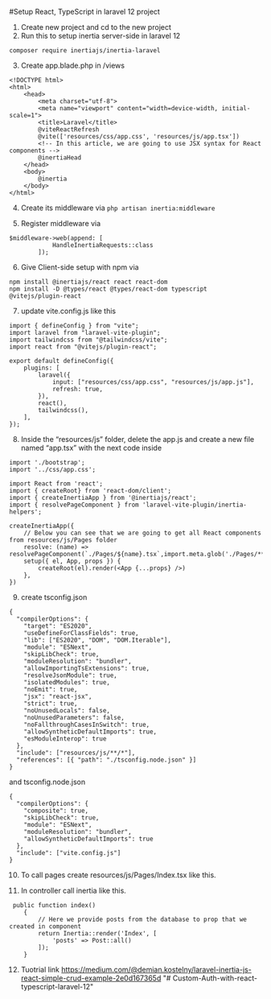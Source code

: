 #Setup React, TypeScript in laravel 12 project

1. Create new project and cd to the new project
2. Run this to setup inertia server-side in laravel 12

```
composer require inertiajs/inertia-laravel
```

3. Create app.blade.php in /views

```
<!DOCTYPE html>
<html>
    <head>
        <meta charset="utf-8">
        <meta name="viewport" content="width=device-width, initial-scale=1">
        <title>Laravel</title>
        @viteReactRefresh
        @vite(['resources/css/app.css', 'resources/js/app.tsx'])
        <!-- In this article, we are going to use JSX syntax for React components -->
        @inertiaHead
    </head>
    <body>
        @inertia
    </body>
</html>
```

4. Create its middleware via
   `php artisan inertia:middleware`

5. Register middleware via

```
$middleware->web(append: [
            HandleInertiaRequests::class
        ]);
```

6. Give Client-side setup with npm via

```
npm install @inertiajs/react react react-dom
npm install -D @types/react @types/react-dom typescript @vitejs/plugin-react
```

7. update vite.config.js like this

```
import { defineConfig } from "vite";
import laravel from "laravel-vite-plugin";
import tailwindcss from "@tailwindcss/vite";
import react from "@vitejs/plugin-react";

export default defineConfig({
    plugins: [
        laravel({
            input: ["resources/css/app.css", "resources/js/app.js"],
            refresh: true,
        }),
        react(),
        tailwindcss(),
    ],
});
```

8. Inside the “resources/js” folder, delete the app.js and create a new file named “app.tsx” with the next code inside

```
import './bootstrap';
import '../css/app.css';

import React from 'react';
import { createRoot} from 'react-dom/client';
import { createInertiaApp } from '@inertiajs/react';
import { resolvePageComponent } from 'laravel-vite-plugin/inertia-helpers';

createInertiaApp({
    // Below you can see that we are going to get all React components from resources/js/Pages folder
    resolve: (name) => resolvePageComponent(`./Pages/${name}.tsx`,import.meta.glob('./Pages/**/*.tsx')),
    setup({ el, App, props }) {
        createRoot(el).render(<App {...props} />)
    },
})
```

9. create tsconfig.json

```
{
  "compilerOptions": {
    "target": "ES2020",
    "useDefineForClassFields": true,
    "lib": ["ES2020", "DOM", "DOM.Iterable"],
    "module": "ESNext",
    "skipLibCheck": true,
    "moduleResolution": "bundler",
    "allowImportingTsExtensions": true,
    "resolveJsonModule": true,
    "isolatedModules": true,
    "noEmit": true,
    "jsx": "react-jsx",
    "strict": true,
    "noUnusedLocals": false,
    "noUnusedParameters": false,
    "noFallthroughCasesInSwitch": true,
    "allowSyntheticDefaultImports": true,
    "esModuleInterop": true
  },
  "include": ["resources/js/**/*"],
  "references": [{ "path": "./tsconfig.node.json" }]
}
```
and tsconfig.node.json
```
{
  "compilerOptions": {
    "composite": true,
    "skipLibCheck": true,
    "module": "ESNext",
    "moduleResolution": "bundler",
    "allowSyntheticDefaultImports": true
  },
  "include": ["vite.config.js"]
}
```

10. To call pages create resources/js/Pages/Index.tsx like this.

11. In controller call inertia like this.

```
 public function index()
    {
        // Here we provide posts from the database to prop that we created in component
        return Inertia::render('Index', [
            'posts' => Post::all()
        ]);
    }
```
12. Tuotrial link https://medium.com/@demian.kostelny/laravel-inertia-js-react-simple-crud-example-2e0d167365d
"# Custom-Auth-with-react-typescript-laravel-12" 
